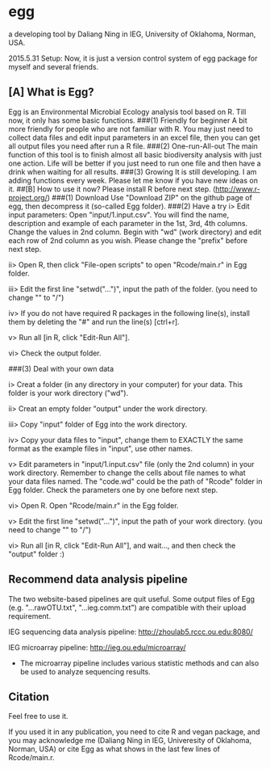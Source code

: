 # egg
a developing tool by Daliang Ning in IEG, University of Oklahoma, Norman, USA.

2015.5.31 Setup: Now, it is just a version control system of egg package for myself and several friends.

## [A] What is Egg?
Egg is an Environmental Microbial Ecology analysis tool based on R. Till now, it only has some basic functions.
###(1) Friendly for beginner
A bit more friendly for people who are not familiar with R. You may just need to collect data files and edit input parameters in an excel file, then you can get all output files you need after run a R file.
###(2) One-run-All-out
The main function of this tool is to finish almost all basic biodiversity analysis with just one action.
Life will be better if you just need to run one file and then have a drink when waiting for all results.
###(3) Growing
It is still developing. I am adding functions every week. Please let me know if you have new ideas on it.
##[B] How to use it now?
Please install R before next step. (http://www.r-project.org/)
###(1) Download
Use "Download ZIP" on the github page of egg, then decompress it (so-called Egg folder).
###(2) Have a try
i> Edit input parameters: Open "input/1.input.csv". You will find the name, description and example of each parameter in the 1st, 3rd, 4th columns. Change the values in 2nd column. Begin with "wd" (work directory) and edit each row of 2nd column as you wish. Please change the "prefix" before next step.

ii> Open R, then click "File-open scripts" to open "Rcode/main.r" in Egg folder.

iii> Edit the first line "setwd("...")", input the path of the folder. (you need to change "\" to "/")

iv> If you do not have required R packages in the following line(s), install them by deleting the "#" and run the line(s) [ctrl+r].

v> Run all [in R, click "Edit-Run All"].

vi> Check the output folder.

###(3) Deal with your own data

i> Creat a folder (in any directory in your computer) for your data. This folder is your work directory ("wd").

ii> Creat an empty folder "output" under the work directory.

iii> Copy "input" folder of Egg into the work directory.

iv> Copy your data files to "input", change them to EXACTLY the same format as the example files in "input", use other names.

v> Edit parameters in "input/1.input.csv" file (only the 2nd column) in your work directory. Remember to change the cells about file names to what your data files named. The "code.wd" could be the path of "Rcode" folder in Egg folder. Check the parameters one by one before next step.

vi> Open R. Open "Rcode/main.r" in the Egg folder.

v> Edit the first line "setwd("...")", input the path of your work directory. (you need to change "\" to "/")

vi> Run all [in R, click "Edit-Run All"], and wait..., and then check the "output" folder :)

## Recommend data analysis pipeline

The two website-based pipelines are quit useful. Some output files of Egg (e.g. "...rawOTU.txt", "...ieg.comm.txt") are compatible with their upload requirement.

IEG sequencing data analysis pipeline: http://zhoulab5.rccc.ou.edu:8080/

IEG microarray pipeline: http://ieg.ou.edu/microarray/

* The microarray pipeline includes various statistic methods and can also be used to analyze sequencing results.

## Citation

Feel free to use it.

If you used it in any publication, you need to cite R and vegan package, and you may acknowledge me (Daliang Ning in IEG, Univeresity of Oklahoma, Norman, USA) or cite Egg as what shows in the last few lines of Rcode/main.r.
